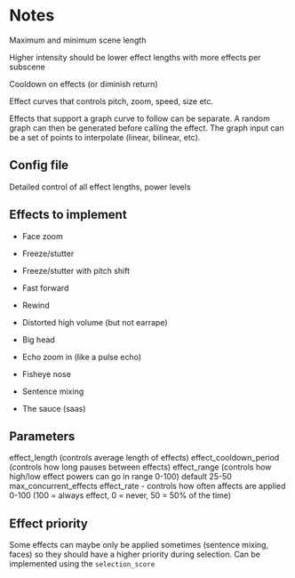 # Notes

Maximum and minimum scene length


Higher intensity should be lower effect lengths with more effects per subscene

Cooldown on effects (or diminish return)

Effect curves that controls pitch, zoom, speed, size etc.

Effects that support a graph curve to follow can be separate. A random graph can then be generated
before calling the effect. The graph input can be a set of points to interpolate (linear, bilinear, etc).

## Config file

Detailed control of all effect lengths, power levels

## Effects to implement

* Face zoom
* Freeze/stutter
* Freeze/stutter with pitch shift
* Fast forward
* Rewind
* Distorted high volume (but not earrape)
* Big head
* Echo zoom in (like a pulse echo)
* Fisheye nose



* Sentence mixing
* The sauce (saas)

## Parameters

effect_length (controls average length of effects)
effect_cooldown_period (controls how long pauses between effects)
effect_range (controls how high/low effect powers can go in range 0-100) default 25-50
max_concurrent_effects
effect_rate - controls how often affects are applied 0-100 (100 = always effect, 0 = never, 50 = 50% of the time)

## Effect priority

Some effects can maybe only be applied sometimes (sentence mixing, faces) so they should have a higher priority during selection. Can be implemented using the `selection_score`